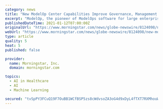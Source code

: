 ```yaml
---
category: news
title: "New ModelOp Center Capabilities Improve Governance, Management and Monitoring of Artificial Intelligence and Machine Learning Models"
excerpt: "ModelOp, the pioneer of ModelOps software for large enterprises, today announced several upgrades to its ModelOp Center software that improves how artificial intelligence (AI) and machine learning (ML) models are governed,"
publishedDateTime: 2021-01-12T07:00:00Z
originalUrl: "https://www.morningstar.com/news/globe-newswire/8124098/new-modelop-center-capabilities-improve-governance-management-and-monitoring-of-artificial-intelligence-and-machine-learning-models"
webUrl: "https://www.morningstar.com/news/globe-newswire/8124098/new-modelop-center-capabilities-improve-governance-management-and-monitoring-of-artificial-intelligence-and-machine-learning-models"
type: article
quality: 5
heat: 5
published: false

provider:
  name: Morningstar, Inc.
  domain: morningstar.com

topics:
  - AI in Healthcare
  - AI
  - Machine Learning

secured: "tvSpPY3FCuQ19F7OuBB1WCfBSP5zs8cWdvsoZA3oG4d9xDyL4fTXT7RXMhouWvYsVpr9Pp7i+Y7QzT9tVGcKlDgBQqj2Mat7AbY6inl4fKCQx0TiMcpiA7kNGBRUCdrx6CISZ4Ahl1GVe2MMXVRP3009pXo25jJFU2tGiM7IzgstrcwOO22jQl2Lol8YkBLV2nCOgNPTJCJCYbXprHgLHmPaq9mieF2R4eZWZuge6tDG6hUBGwBCGRLTidlcfF5e9K6UwHvKHnCezN02bC7U8VO5TOLGgrvyMNsK7UBw3h8Fx007toqadg9Ift7t3uh5hisnFKDnxTHol/1cZ5s5BQ03vesmNuzE6ThC7eKAOWw=;odoTqGzqSO6MRtANELqK1w=="
---
```



